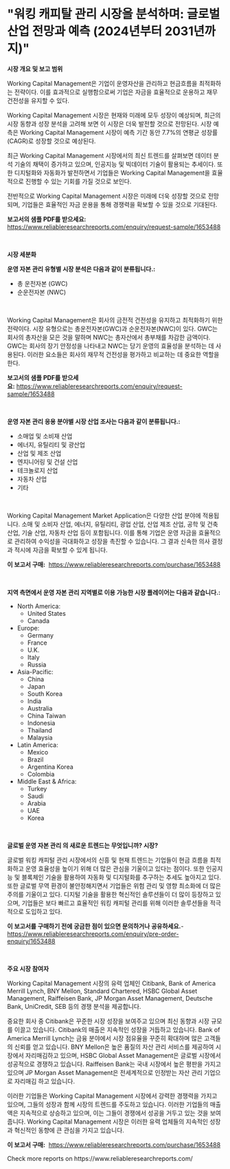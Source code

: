 <p><h1>"워킹 캐피탈 관리 시장을 분석하며: 글로벌 산업 전망과 예측 (2024년부터 2031년까지)"</h1></p><p><strong>시장 개요 및 보고 범위</strong></p>
<p><p>Working Capital Management은 기업이 운영자산을 관리하고 현금흐름을 최적화하는 전략이다. 이를 효과적으로 실행함으로써 기업은 자금을 효율적으로 운용하고 재무 건전성을 유지할 수 있다.</p><p>Working Capital Management 시장은 현재와 미래에 모두 성장이 예상되며, 최근의 시장 동향과 성장 분석을 고려해 보면 이 시장은 더욱 발전할 것으로 전망된다. 시장 예측은 Working Capital Management 시장이 예측 기간 동안 7.7%의 연평균 성장률(CAGR)로 성장할 것으로 예상된다.</p><p>최근 Working Capital Management 시장에서의 최신 트렌드를 살펴보면 데이터 분석 기술의 채택이 증가하고 있으며, 인공지능 및 빅데이터 기술이 활용되는 추세이다. 또한 디지털화와 자동화가 발전하면서 기업들은 Working Capital Management을 효율적으로 진행할 수 있는 기회를 가질 것으로 보인다.</p><p>전반적으로 Working Capital Management 시장은 미래에 더욱 성장할 것으로 전망되며, 기업들은 효율적인 자금 운용을 통해 경쟁력을 확보할 수 있을 것으로 기대된다.</p></p>
<p><strong>보고서의 샘플 PDF를 받으세요:</strong> <a href="https://www.reliableresearchreports.com/enquiry/request-sample/1653488">https://www.reliableresearchreports.com/enquiry/request-sample/1653488</a></p>
<p>&nbsp;</p>
<p><strong>시장 세분화</strong></p>
<p><strong>운영 자본 관리 유형별 시장 분석은 다음과 같이 분류됩니다.:</strong></p>
<p><ul><li>총 운전자본 (GWC)</li><li>순운전자본 (NWC)</li></ul></p>
<p>&nbsp;</p>
<p><p>Working Capital Management은 회사의 금전적 건전성을 유지하고 최적화하기 위한 전략이다. 시장 유형으로는 총운전자본(GWC)과 순운전자본(NWC)이 있다. GWC는 회사의 총자산을 모은 것을 말하며 NWC는 총자산에서 총부채를 차감한 금액이다. GWC는 회사의 장기 안정성을 나타내고 NWC는 당기 운영의 효율성을 분석하는 데 사용된다. 이러한 요소들은 회사의 재무적 건전성을 평가하고 비교하는 데 중요한 역할을 한다.</p></p>
<p><strong>보고서의 샘플 PDF를 받으세요:</strong>&nbsp;<a href="https://www.reliableresearchreports.com/enquiry/request-sample/1653488">https://www.reliableresearchreports.com/enquiry/request-sample/1653488</a></p>
<p>&nbsp;</p>
<p><strong> 운영 자본 관리 응용 분야별 시장 산업 조사는 다음과 같이 분류됩니다.:</strong></p>
<p><ul><li>소매업 및 소비재 산업</li><li>에너지, 유틸리티 및 광산업</li><li>산업 및 제조 산업</li><li>엔지니어링 및 건설 산업</li><li>테크놀로지 산업</li><li>자동차 산업</li><li>기타</li></ul></p>
<p>&nbsp;</p>
<p><p>Working Capital Management Market Application은 다양한 산업 분야에 적용됩니다. 소매 및 소비자 산업, 에너지, 유틸리티, 광업 산업, 산업 제조 산업, 공학 및 건축 산업, 기술 산업, 자동차 산업 등이 포함됩니다. 이를 통해 기업은 운영 자금을 효율적으로 관리하여 수익성을 극대화하고 성장을 촉진할 수 있습니다. 그 결과 신속한 의사 결정과 적시에 자금을 확보할 수 있게 됩니다.</p></p>
<p><strong>이 보고서 구매:</strong>&nbsp; <a href="https://www.reliableresearchreports.com/purchase/1653488">https://www.reliableresearchreports.com/purchase/1653488</a></p>
<p>&nbsp;</p>
<p><strong>지역 측면에서 운영 자본 관리 지역별로 이용 가능한 시장 플레이어는 다음과 같습니다.:</strong></p>
<p><ul>
    <li>
        North America:
        <ul>
            <li>United States</li>
            <li>Canada</li>
        </ul>
    </li>
    <li>
        Europe:
        <ul>
            <li>Germany</li>
            <li>France</li>
            <li>U.K.</li>
            <li>Italy</li>
            <li>Russia</li>
        </ul>
    </li>
    <li>
        Asia-Pacific:
        <ul>
            <li>China</li>
            <li>Japan</li>
            <li>South Korea</li>
            <li>India</li>
            <li>Australia</li>
            <li>China Taiwan</li>
            <li>Indonesia</li>
            <li>Thailand</li>
            <li>Malaysia</li>
        </ul>
    </li>
    <li>
        Latin America:
        <ul>
            <li>Mexico</li>
            <li>Brazil</li>
            <li>Argentina Korea</li>
            <li>Colombia</li>
        </ul>
    </li>
    <li>
        Middle East & Africa:
        <ul>
            <li>Turkey</li>
            <li>Saudi</li>
            <li>Arabia</li>
            <li>UAE</li>
            <li>Korea</li>
        </ul>
    </li>
    </ul></p>
<p>&nbsp;</p>
<p><strong>글로벌 운영 자본 관리 의 새로운 트렌드는 무엇입니까? 시장?</strong></p>
<p><p>글로벌 워킹 캐피털 관리 시장에서의 신흥 및 현재 트렌드는 기업들이 현금 흐름을 최적화하고 운영 효율성을 높이기 위해 더 많은 관심을 기울이고 있다는 점이다. 또한 인공지능 및 블록체인 기술을 활용하여 자동화 및 디지털화를 추구하는 추세도 높아지고 있다. 또한 글로벌 무역 환경이 불안정해지면서 기업들은 위험 관리 및 영향 최소화에 더 많은 주의를 기울이고 있다. 디지털 기술을 활용한 혁신적인 솔루션들이 더 많이 등장하고 있으며, 기업들은 보다 빠르고 효율적인 워킹 캐피털 관리를 위해 이러한 솔루션들을 적극적으로 도입하고 있다.</p></p>
<p><strong>이 보고서를 구매하기 전에 궁금한 점이 있으면 문의하거나 공유하세요.</strong>- <a href="https://www.reliableresearchreports.com/enquiry/pre-order-enquiry/1653488">https://www.reliableresearchreports.com/enquiry/pre-order-enquiry/1653488</a></p>
<p>&nbsp;</p>
<p><strong>주요 시장 참여자</strong></p>
<p><p>Working Capital Management 시장의 유력 업체인 Citibank, Bank of America Merrill Lynch, BNY Mellon, Standard Chartered, HSBC Global Asset Management, Raiffeisen Bank, JP Morgan Asset Management, Deutsche Bank, UniCredit, SEB 등의 경쟁 분석을 제공합니다. </p><p>중요한 회사 중 Citibank은 꾸준한 시장 성장을 보여주고 있으며 최신 동향과 시장 규모를 이끌고 있습니다. Citibank의 매출은 지속적인 성장을 거듭하고 있습니다. Bank of America Merrill Lynch는 금융 분야에서 시장 점유율을 꾸준히 확대하며 많은 고객들의 신뢰를 얻고 있습니다. BNY Mellon은 높은 품질의 자산 관리 서비스를 제공하여 시장에서 자리매김하고 있으며, HSBC Global Asset Management은 글로벌 시장에서 성공적으로 경쟁하고 있습니다. Raiffeisen Bank는 국내 시장에서 높은 평판을 가지고 있으며 JP Morgan Asset Management은 전세계적으로 인정받는 자산 관리 기업으로 자리매김 하고 있습니다. </p><p>이러한 기업들은 Working Capital Management 시장에서 강력한 경쟁력을 가지고 있으며, 그들의 성장과 함께 시장의 트렌드를 주도하고 있습니다. 이러한 기업들의 매출액은 지속적으로 상승하고 있으며, 이는 그들이 경쟁에서 성공을 거두고 있는 것을 보여줍니다. Working Capital Management 시장은 이러한 유력 업체들의 지속적인 성장과 혁신적인 동향에 큰 관심을 가지고 있습니다.</p></p>
<p><strong>이 보고서 구매:</strong>&nbsp;&nbsp;<a href="https://www.reliableresearchreports.com/purchase/1653488">https://www.reliableresearchreports.com/purchase/1653488</a></p>
<p>Check more reports on https://www.reliableresearchreports.com/</p>
